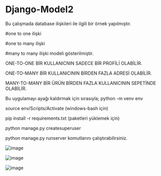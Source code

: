 # Django-Model2
Bu çalışmada database ilişkileri ile ilgili bir örnek yapılmıştır.

#one to one ilişki

#one to many ilişki

#many to many ilişki modeli gösterilmiştir.

ONE-TO-ONE BİR KULLANICNIN SADECE BİR PROFİLİ OLABİLİR.

ONE-TO-MANY BİR KULLANICININ BİRDEN FAZLA ADRESİ OLABİLİR.

 MANY-TO-MANY BİR ÜRÜN BİRDEN FAZLA KULLANICININ SEPETİNDE OLABİLİR.
 
 Bu uygulamayı ayağı kaldırmak için sırasıyla;
python -m venv env

source env/Scripts/Activate (windows-bash için)

pip install -r requirements.txt (paketleri yüklemek için)

python manage.py createsuperuser

python manage.py runserver komutlarını çalıştırabilirsiniz.


![image](https://user-images.githubusercontent.com/108414013/210156885-a63576a8-02a6-441f-a40a-e9985e0cf893.png)

![image](https://user-images.githubusercontent.com/108414013/210156905-e3e24921-3914-4a59-ba24-d75bf0dffcd5.png)


![image](https://user-images.githubusercontent.com/108414013/210156920-aea71767-3178-4f79-946f-4961efca4b07.png)

